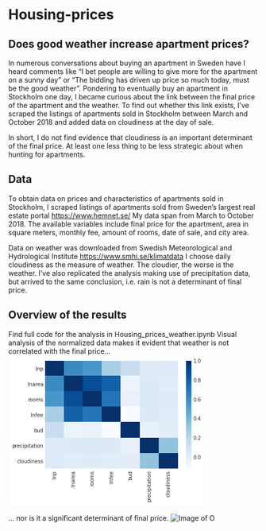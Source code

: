 # Housing-prices
## Does good weather increase apartment prices?
In numerous conversations about buying an apartment in Sweden have I heard comments like “I bet people are willing to give more for the apartment on a sunny day” or “The bidding has driven up price so much today, must be the good weather”. Pondering to eventually buy an apartment in Stockholm one day, I became curious about the link between the final price of the apartment and the weather. To find out whether this link exists, I’ve scraped the listings of apartments sold in Stockholm between March and October 2018 and added data on cloudiness at the day of sale. 

In short, I do not find evidence that cloudiness is an important determinant of the final price. At least one less thing to be less strategic about when hunting for apartments. 

## Data
To obtain data on prices and characteristics of apartments sold in Stockholm, I scraped listings of apartments sold from Sweden’s largest real estate portal https://www.hemnet.se/ 
My data span from March to October 2018. The available variables include final price for the apartment, area in square meters, monthly fee, amount of rooms, date of sale, and city area. 

Data on weather was downloaded from Swedish Meteorological and Hydrological Institute https://www.smhi.se/klimatdata I choose daily cloudiness as the measure of weather. The cloudier, the worse is the weather. I’ve also replicated the analysis making use of precipitation data, but arrived to the same conclusion, i.e. rain is not a determinant of final price. 

## Overview of the results
Find full code for the analysis in Housing_prices_weather.ipynb
Visual analysis of the normalized data makes it evident that weather is not correlated with the final price... 
![Image of H](/Heatmap.png)

... nor is it a significant determinant of final price.
![Image of O](/master/OLS_results_main.png)
